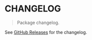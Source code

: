 # CHANGELOG

> Package changelog.

See [GitHub Releases](https://github.com/stdlib-js/stats-base-dists-negative-binomial-stdev/releases) for the changelog.